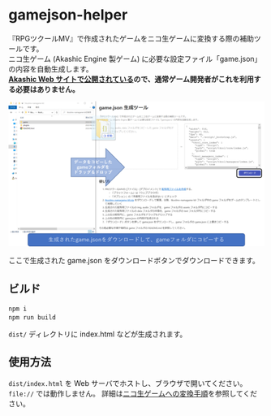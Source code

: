 # gamejson-helper

『RPGツクールMV』で作成されたゲームをニコ生ゲームに変換する際の補助ツールです。  
ニコ生ゲーム (Akashic Engine 製ゲーム) に必要な設定ファイル「game.json」の内容を自動生成します。  
**[Akashic Web サイトで公開されている](https://akashic-games.github.io/shin-ichiba/tkool-mv/gamejson-helper/)ので、通常ゲーム開発者がこれを利用する必要はありません。**

![スクリーンショット](./doc/screenshot.png)

ここで生成された game.json をダウンロードボタンでダウンロードできます。

## ビルド

```sh
npm i
npm run build
```

`dist/` ディレクトリに index.html などが生成されます。

## 使用方法

`dist/index.html` を Web サーバでホストし、ブラウザで開いてください。`file://` では動作しません。
詳細は[ニコ生ゲームへの変換手順](https://akashic-games.github.io/shin-ichiba/tkool-mv/exchange-to-nicolive-game.html)を参照してください。
